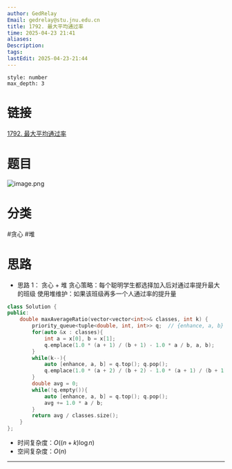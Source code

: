 ```yaml
---
author: GedRelay
Email: gedrelay@stu.jnu.edu.cn
title: 1792. 最大平均通过率
time: 2025-04-23 21:41
aliases: 
Description: 
tags: 
lastEdit: 2025-04-23-21:44
---
```


```toc
style: number
max_depth: 3
```

# 链接
[1792. 最大平均通过率](https://leetcode.cn/problems/maximum-average-pass-ratio/) 

# 题目
![image.png](https://ged-pic-bed.oss-cn-guangzhou.aliyuncs.com/img/202504232142637.png)


# 分类
#贪心 #堆

# 思路
- 思路 1：
贪心 + 堆
贪心策略：每个聪明学生都选择加入后对通过率提升最大的班级
使用堆维护：如果该班级再多一个人通过率的提升量

```cpp
class Solution {
public:
    double maxAverageRatio(vector<vector<int>>& classes, int k) {
        priority_queue<tuple<double, int, int>> q;  // {enhance, a, b}
        for(auto &x : classes){
            int a = x[0], b = x[1];
            q.emplace(1.0 * (a + 1) / (b + 1) - 1.0 * a / b, a, b);
        }
        while(k--){
            auto [enhance, a, b] = q.top(); q.pop();
            q.emplace(1.0 * (a + 2) / (b + 2) - 1.0 * (a + 1) / (b + 1), a + 1, b + 1);
        }
        double avg = 0;
        while(!q.empty()){
            auto [enhance, a, b] = q.top(); q.pop();
            avg += 1.0 * a / b;
        }
        return avg / classes.size();
    }
};
```


- 时间复杂度：${O\left( \left( n+k \right) \log n \right)  }$ 
- 空间复杂度：${O\left( n \right)  }$ 


---

